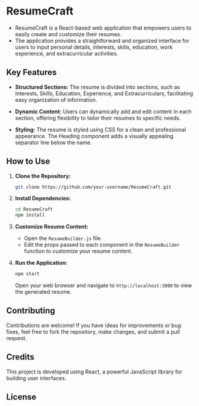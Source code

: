 # ResumeCraft

- ResumeCraft is a React-based web application that empowers users to easily create and customize their resumes.
- The application provides a straightforward and organized interface for users to input personal details, interests, skills, education, work experience, and extracurricular activities.

## Key Features

- **Structured Sections:** The resume is divided into sections, such as Interests, Skills, Education, Experience, and Extracurriculars, facilitating easy organization of information.

- **Dynamic Content:** Users can dynamically add and edit content in each section, offering flexibility to tailor their resumes to specific needs.

- **Styling:** The resume is styled using CSS for a clean and professional appearance. The Heading component adds a visually appealing separator line below the name.

## How to Use

1. **Clone the Repository:**
   ```bash
   git clone https://github.com/your-username/ResumeCraft.git
   ```

2. **Install Dependencies:**
   ```bash
   cd ResumeCraft
   npm install
   ```

3. **Customize Resume Content:**
   - Open the `ResumeBuilder.js` file.
   - Edit the props passed to each component in the `ResumeBuilder` function to customize your resume content.

4. **Run the Application:**
   ```bash
   npm start
   ```
   Open your web browser and navigate to `http://localhost:3000` to view the generated resume.

## Contributing

Contributions are welcome! If you have ideas for improvements or bug fixes, feel free to fork the repository, make changes, and submit a pull request.

## Credits

This project is developed using React, a powerful JavaScript library for building user interfaces.

## License


